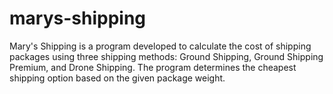 # marys-shipping
Mary's Shipping is a program developed to calculate the cost of shipping packages using three shipping methods: Ground Shipping, Ground Shipping Premium, and Drone Shipping. The program determines the cheapest shipping option based on the given package weight.
